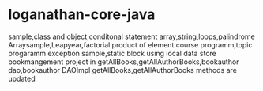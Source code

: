 # loganathan-core-java
sample,class and object,conditonal statement
array,string,loops,palindrome
Arraysample,Leapyear,factorial
product of element
course programm,topic progaramm
exception sample,static block using local data store
 bookmangement  project in getAllBooks,getAllAuthorBooks,bookauthor dao,bookauthor DAOImpl 
 getAllBooks,getAllAuthorBooks  methods are updated
 

